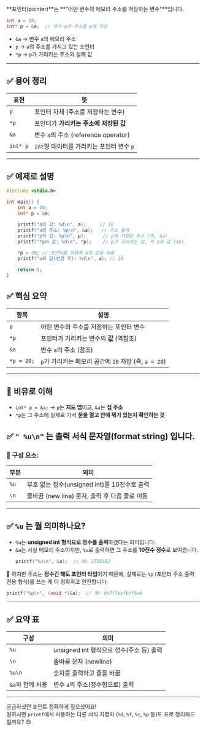 **포인터(pointer)**는 **"어떤 변수의 메모리 주소를 저장하는 변수"**입니다.

```c
int a = 10;
int* p = &a;  // 변수 a의 주소를 p에 저장
```

- `&a` → 변수 `a`의 메모리 주소  
- `p` → `a`의 주소를 가지고 있는 포인터  
- `*p` → `p`가 가리키는 주소의 실제 값
---
## ✅ 용어 정리
| 표현 | 뜻 |
|------|----|
| `p`         | 포인터 자체 (주소를 저장하는 변수) |
| `*p`        | 포인터가 **가리키는 주소에 저장된 값** |
| `&a`        | 변수 `a`의 주소 (reference operator) |
| `int* p`    | `int`형 데이터를 가리키는 포인터 변수 `p` |

---
## ✅ 예제로 설명
```c
#include <stdio.h>

int main() {
    int a = 10;
    int* p = &a;

    printf("a의 값: %d\n", a);     // 10
    printf("a의 주소: %p\n", &a);   // 주소 출력
    printf("p의 값: %p\n", p);      // p에 저장된 주소 (즉, &a)
    printf("*p의 값: %d\n", *p);    // p가 가리키는 값, 즉 a의 값 (10)
    
    *p = 20; // 포인터를 이용해 a의 값을 바꿈
    printf("a의 값(변경 후): %d\n", a); // 20

    return 0;
}
```

## ✅ 핵심 요약

| 항목 | 설명 |
|------|------|
| `p`     | 어떤 변수의 주소를 저장하는 포인터 변수 |
| `*p`    | 포인터가 가리키는 변수의 **값** (역참조) |
| `&a`    | 변수 `a`의 주소 (참조) |
| `*p = 20;` | `p`가 가리키는 메모리 공간에 `20` 저장 (즉, `a = 20`) |

---

## 🧠 비유로 이해
- `int* p = &a;` → `p`는 **지도 앱**이고, `&a`는 **집 주소**
- `*p`는 그 주소에 실제로 가서 **문을 열고 안에 뭐가 있는지 확인하는 것**



## ✅ `" %u\n"` 는 **출력 서식 문자열(format string)** 입니다.

### 📌 구성 요소:

| 부분 | 의미 |
|------|------|
| `%u` | 부호 없는 정수(unsigned int)를 10진수로 출력 |
| `\n` | 줄바꿈 (new line) 문자, 출력 후 다음 줄로 이동 |

---

## ✅ `%u` 는 뭘 의미하나요?
- `%u`는 **unsigned int 형식으로 정수를 출력**하겠다는 의미입니다.
- `&a`는 사실 메모리 주소이지만, `%u`로 출력하면 그 주소를 **10진수 정수**로 보여줍니다.
  ```c
  printf("%u\n", &a);  // 예: 2750392
  ```

📌 하지만 주소는 **정수긴 해도 포인터 타입**이기 때문에,
실제로는 `%p` (포인터 주소 출력 전용 형식)를 쓰는 게 더 정확하고 안전합니다:

```c
printf("%p\n", (void *)&a);  // 예: 0x7ffeefbff5a8
```
---

## ✅ 요약 표

| 구성 | 의미 |
|------|------|
| `%u` | unsigned int 형식으로 정수(주소 등) 출력 |
| `\n` | 줄바꿈 문자 (newline) |
| `%u\n` | 숫자를 출력하고 줄을 바꿈 |
| `&a`와 함께 사용 | 변수 `a`의 주소(정수형으로) 출력 |

---

궁금하셨던 포인트 정확하게 짚으셨어요!  
원하시면 `printf`에서 사용하는 다른 서식 지정자 (`%d`, `%f`, `%c`, `%p` 등)도 표로 정리해드릴까요? 😊